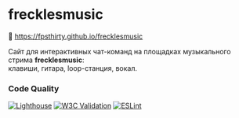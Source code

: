 # frecklesmusic

🎵 https://fpsthirty.github.io/frecklesmusic

Сайт для интерактивных чат-команд на площадках музыкального стрима **frecklesmusic**: <br>
клавиши, гитара, loop-станция, вокал.

### Code Quality
<!-- Эти бейджи обновляются автоматически при пуше коммита, не редактировать вручную -->
[![Lighthouse](https://img.shields.io/endpoint?url=https://gist.githubusercontent.com/fpsthirty/4b377873fcadc83899a087c2d182fb99/raw/frecklesmusic-lighthouse-badge.json)](https://github.com/fpsthirty/frecklesmusic/actions/workflows/lighthouse.yml)
[![W3C Validation](https://img.shields.io/badge/W3C-Valid-green?logo=w3c)](https://validator.w3.org/nu/?doc=https%3A%2F%2Ffpsthirty.github.io%2Ffrecklesmusic%2F)
[![ESLint](https://img.shields.io/endpoint?url=https://gist.githubusercontent.com/fpsthirty/6d9dd6bdaeecff45b56e0baee799ed2e/raw/frecklesmusic-eslint-badge.json)](https://github.com/fpsthirty/frecklesmusic/actions/workflows/eslint.yml)